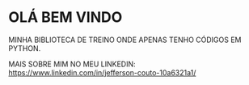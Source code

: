 # OLÁ BEM VINDO 

MINHA BIBLIOTECA DE TREINO ONDE APENAS TENHO CÓDIGOS EM PYTHON. 

MAIS SOBRE MIM NO MEU LINKEDIN: https://www.linkedin.com/in/jefferson-couto-10a6321a1/
